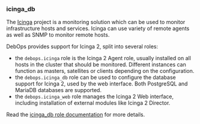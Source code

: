 ### icinga_db

The [Icinga](https://www.icinga.com/) project is a monitoring solution
which can be used to monitor infrastructure hosts and services. Icinga
can use variety of remote agents as well as SNMP to monitor remote
hosts.

DebOps provides support for Icinga 2, split into several roles:

-   the `debops.icinga` role is the Icinga 2 Agent role, usually
    installed on all hosts in the cluster that should be monitored.
    Different instances can function as masters, satellites or clients
    depending on the configuration.
-   the `debops.icinga_db` role can be used to configure the database
    support for Icinga 2, used by the web interface. Both PostgreSQL and
    MariaDB databases are supported.
-   the `debops.icinga_web` role manages the Icinga 2 Web interface,
    including installation of external modules like Icinga 2 Director.

Read the [icinga_db role documentation](https://docs.debops.org/en/stable-3.2/ansible/roles/icinga_db/) for more details.
